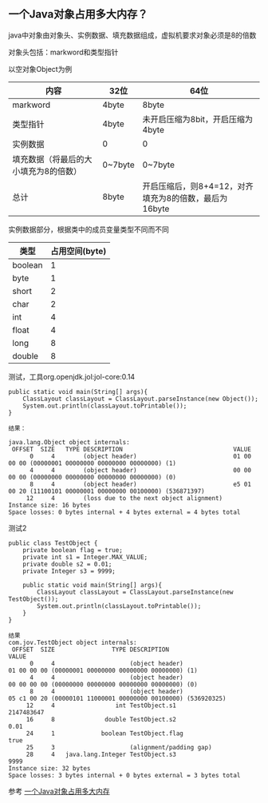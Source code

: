 ## 一个Java对象占用多大内存？

java中对象由对象头、实例数据、填充数据组成，虚拟机要求对象必须是8的倍数

对象头包括：markword和类型指针

以空对象Object为例

| 内容       | 32位    | 64位                  |
|----------|--------|----------------------|
| markword | 4byte   | 8byte                 |
| 类型指针     | 4byte   | 未开启压缩为8bit，开启压缩为4byte |
| 实例数据     | 0      | 0                    |
| 填充数据（将最后的大小填充为8的倍数）     | 0~7byte | 0~7byte               |
| 总计  |  8byte  |    开启压缩后，则8+4=12，对齐填充为8的倍数，最后为 16byte  |

实例数据部分，根据类中的成员变量类型不同而不同

| 类型      | 占用空间(byte) |
|---------|------------|
| boolean | 1          |
| byte    | 1          |
| short   | 2          |
| char    | 2          |
| int     | 4          |
| float |  4 |
| long  | 8 |
| double | 8 |

测试，工具org.openjdk.jol:jol-core:0.14
```
public static void main(String[] args){
    ClassLayout classLayout = ClassLayout.parseInstance(new Object());
    System.out.println(classLayout.toPrintable());
}

结果：

java.lang.Object object internals:
 OFFSET  SIZE   TYPE DESCRIPTION                               VALUE
      0     4        (object header)                           01 00 00 00 (00000001 00000000 00000000 00000000) (1)
      4     4        (object header)                           00 00 00 00 (00000000 00000000 00000000 00000000) (0)
      8     4        (object header)                           e5 01 00 20 (11100101 00000001 00000000 00100000) (536871397)
     12     4        (loss due to the next object alignment)
Instance size: 16 bytes
Space losses: 0 bytes internal + 4 bytes external = 4 bytes total

```
测试2
```
public class TestObject {
    private boolean flag = true;
    private int s1 = Integer.MAX_VALUE;
    private double s2 = 0.01;
    private Integer s3 = 9999;

    public static void main(String[] args){
        ClassLayout classLayout = ClassLayout.parseInstance(new TestObject());
        System.out.println(classLayout.toPrintable());
    }
}

结果
com.jov.TestObject object internals:
 OFFSET  SIZE                TYPE DESCRIPTION                               VALUE
      0     4                     (object header)                           01 00 00 00 (00000001 00000000 00000000 00000000) (1)
      4     4                     (object header)                           00 00 00 00 (00000000 00000000 00000000 00000000) (0)
      8     4                     (object header)                           05 c1 00 20 (00000101 11000001 00000000 00100000) (536920325)
     12     4                 int TestObject.s1                             2147483647
     16     8              double TestObject.s2                             0.01
     24     1             boolean TestObject.flag                           true
     25     3                     (alignment/padding gap)                  
     28     4   java.lang.Integer TestObject.s3                             9999
Instance size: 32 bytes
Space losses: 3 bytes internal + 0 bytes external = 3 bytes total

```

参考
[一个Java对象占用多大内存](https://www.cnblogs.com/rickiyang/p/14206724.html)